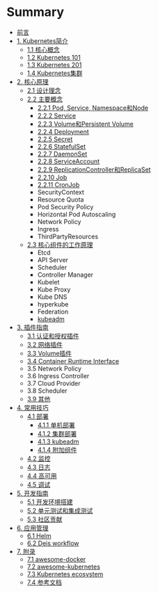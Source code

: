 # Summary

- [前言](README.md)
- [1. Kubernetes简介](introduction/index.md)
  - [1.1 核心概念](introduction/concepts.md)
  - [1.2 Kubernetes 101](introduction/101.md)
  - [1.3 Kubernetes 201](introduction/201.md)
  - [1.4 Kubernetes集群](introduction/cluster.md)
- [2. 核心原理](architecture/index.md)
  - [2.1 设计理念](architecture/concepts.md)
  - [2.2 主要概念](architecture/objects.md)
    - [2.2.1 Pod, Service, Namespace和Node](introduction/concepts.md)
    - [2.2.2 Service](architecture/Service.md)
    - [2.2.3 Volume和Persistent Volume](architecture/Volume.md)
    - [2.2.4 Deployment](architecture/deployment.md)
    - [2.2.5 Secret](architecture/Secret.md)
    - [2.2.6 StatefulSet](architecture/statefulset.md)
    - [2.2.7 DaemonSet](architecture/daemonset.md)
    - [2.2.8 ServiceAccount](architecture/serviceaccount.md)
    - [2.2.9 ReplicationController和ReplicaSet](architecture/replicaset.md)
    - [2.2.10 Job](architecture/job.md)
    - [2.2.11 CronJob](architecture/cronjob.md)
    - SecurityContext
    - Resource Quota
    - Pod Security Policy
    - Horizontal Pod Autoscaling
    - Network Policy
    - Ingress
    - ThirdPartyResources
  - [2.3 核心组件的工作原理](components/index.md)
    - Etcd
    - API Server
    - Scheduler
    - Controller Manager
    - Kubelet
    - Kube Proxy
    - Kube DNS
    - hyperkube
    - Federation
    - [kubeadm](architecture/kubeadm.md)
- [3. 插件指南](plugins/index.md)
  - [3.1 认证和授权插件](plugins/auth.md)
  - [3.2 网络插件](plugins/network.md)
  - [3.3 Volume插件](plugins/volume.md)
  - [3.4 Container Runtime Interface](plugins/CRI.md)
  - 3.5 Network Policy
  - 3.6 Ingress Controller
  - 3.7 Cloud Provider
  - 3.8 Scheduler
  - [3.9 其他](plugins/other.md)
- [4. 常用技巧](deploy/index.md)
  - [4.1 部署](deploy/index.md)
    - [4.1.1 单机部署](deploy/single.md)
    - [4.1.2 集群部署](deploy/cluster.md)
    - [4.1.3 kubeadm](deploy/kubeadm.md)
    - [4.1.4 附加组件](addons/index.md)
  - [4.2 监控](monitor/index.md)
  - [4.3 日志](deploy/logging.md)
  - [4.4 高可用](ha/index.md)
  - [4.5 调试](debugging/index.md)
- [5. 开发指南](dev/index.md)
  - [5.1 开发环境搭建](dev/index.md)
  - [5.2 单元测试和集成测试](dev/testing.md)
  - [5.3 社区贡献](dev/contribute.md)
- [6. 应用管理](apps/index.md)
  - [6.1 Helm](apps/helm-app.md)
  - [6.2 Deis workflow](apps/deis.md)
- [7. 附录](appendix/index.md)
  - [7.1 awesome-docker](appendix/awesome-docker.md)
  - [7.2 awesome-kubernetes](appendix/awesome-kubernetes.md)
  - [7.3 Kubernetes ecosystem](ecosystem.md)
  - [7.4 参考文档](reference.md)
